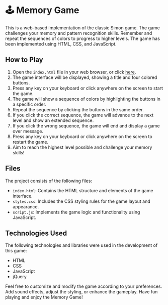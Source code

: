 # 🕹️ Memory Game

This is a web-based implementation of the classic Simon game. The game challenges your memory and pattern recognition skills. Remember and repeat the sequences of colors to progress to higher levels. The game has been implemented using HTML, CSS, and JavaScript.

## How to Play

1. Open the `index.html` file in your web browser, or click [here](https://afwaanansari.github.io/Memory-Game).
2. The game interface will be displayed, showing a title and four colored buttons.
3. Press any key on your keyboard or click anywhere on the screen to start the game.
4. The game will show a sequence of colors by highlighting the buttons in a specific order.
5. Repeat the sequence by clicking the buttons in the same order.
6. If you click the correct sequence, the game will advance to the next level and show an extended sequence.
7. If you click the wrong sequence, the game will end and display a game over message.
8. Press any key on your keyboard or click anywhere on the screen to restart the game.
9. Aim to reach the highest level possible and challenge your memory skills!

## Files

The project consists of the following files:

- `index.html`: Contains the HTML structure and elements of the game interface.
- `styles.css`: Includes the CSS styling rules for the game layout and appearance.
- `script.js`: Implements the game logic and functionality using JavaScript.

## Technologies Used

The following technologies and libraries were used in the development of this game:

- HTML
- CSS
- JavaScript
- jQuery

Feel free to customize and modify the game according to your preferences. Add sound effects, adjust the styling, or enhance the gameplay. Have fun playing and enjoy the Memory Game!
